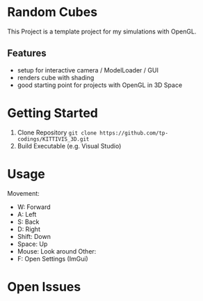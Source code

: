 # Random Cubes
This Project is a template project for my simulations with OpenGL. 

## Features
- setup for interactive camera / ModelLoader / GUI
- renders cube with shading
- good starting point for projects with OpenGL in 3D Space

# Getting Started
1. Clone Repository
`git clone https://github.com/tp-codings/KITTIVIS_3D.git`
2. Build Executable (e.g. Visual Studio)

# Usage
Movement:
- W: Forward
- A: Left
- S: Back
- D: Right
- Shift: Down
- Space: Up
- Mouse: Look around
Other:
- F: Open Settings (ImGui)

# Open Issues
